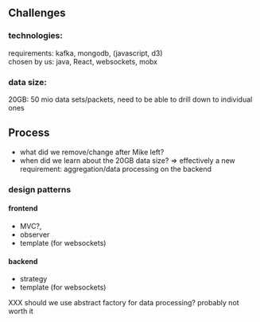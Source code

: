 ## Challenges
### technologies:
requirements: kafka, mongodb, (javascript, d3)  
chosen by us: java, React, websockets, mobx
### data size:
20GB: 50 mio data sets/packets, need to be able to drill down to individual ones


## Process

- what did we remove/change after Mike left?
- when did we learn about the 20GB data size?
  => effectively a new requirement: aggregation/data processing on the backend


### design patterns
#### frontend
- MVC?,
- observer
- template (for websockets)
#### backend
- strategy
- template (for websockets)


XXX should we use abstract factory for data processing?
 probably not worth it



